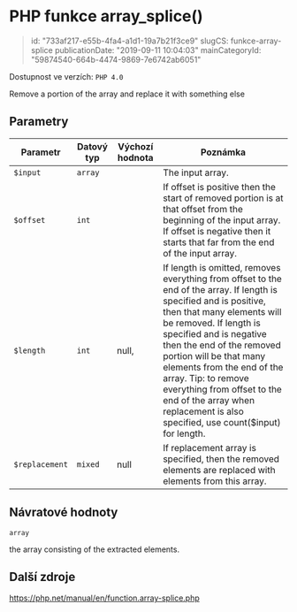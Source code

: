 PHP funkce array_splice()
=========================

> id: "733af217-e55b-4fa4-a1d1-19a7b21f3ce9"
> slugCS: funkce-array-splice
> publicationDate: "2019-09-11 10:04:03"
> mainCategoryId: "59874540-664b-4474-9869-7e6742ab6051"

Dostupnost ve verzích: `PHP 4.0`

Remove a portion of the array and replace it with something else


Parametry
--------------

| Parametr | Datový typ | Výchozí hodnota | Poznámka |
|-----|-----|-----|-----|
| `$input` | `array` |  | The input array. |
| `$offset` | `int` |  | If offset is positive then the start of removed portion is at that offset from the beginning of the input array. If offset is negative then it starts that far from the end of the input array. |
| `$length` | `int` | null, | If length is omitted, removes everything from offset to the end of the array. If length is specified and is positive, then that many elements will be removed. If length is specified and is negative then the end of the removed portion will be that many elements from the end of the array. Tip: to remove everything from offset to the end of the array when replacement is also specified, use count($input) for length. |
| `$replacement` | `mixed` | null | If replacement array is specified, then the removed elements are replaced with elements from this array. |


Návratové hodnoty
----------------

`array`

the array consisting of the extracted elements.

Další zdroje
------------

https://php.net/manual/en/function.array-splice.php
